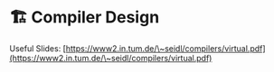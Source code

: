 # 🏗️ Compiler Design

Useful Slides: [https://www2.in.tum.de/\~seidl/compilers/virtual.pdf](https://www2.in.tum.de/\~seidl/compilers/virtual.pdf)
